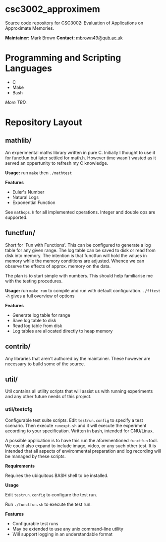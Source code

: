 # csc3002_approximem

Source code repository for CSC3002: Evaluation of Applications on Approximate
Memories.

**Maintainer:** Mark Brown
**Contact:** mbrown49@qub.ac.uk

# Programming and Scripting Languages
* C
* Make
* Bash

*More TBD.*

# Repository Layout

## mathlib/
An experimental maths library written in pure C. Initially I thought to use it for
functfun but later settled for math.h. However time wasn't wasted as it served an
oppertunity to refresh my C knowledge.

**Usage:** run `make` then `./mathtest`

**Features**
* Euler's Number
* Natural Logs
* Exponential Function

See `mathops.h` for all implemented operations. Integer and double ops are
supported.

## functfun/
Short for 'Fun with Functions'. This can be configured to generate a log table
for any given range. The log table can be saved to disk or read from disk into
memory. The intention is that functfun will hold the values in memory while
the memory conditions are adjusted. Whence we can observe the effects of approx.
memory on the data.

The plan is to start simple with numbers. This should help familiarise me with
the testing procedures.

**Usage:** run `make run` to compile and run with default configuration.
`./fftest -h` gives a full overview of options

**Features**
* Generate log table for range
* Save log table to disk
* Read log table from disk
* Log tables are allocated directly to heap memory

## contrib/
Any libraries that aren't authored by the maintainer. These however are
necessary to build some of the source.

## util/
Util contains all utility scripts that will assist us with running experiments
and any other future needs of this project.

### util/testcfg
Configurable test suite scripts. Edit `testrun.config` to specify a test scenario.
Then execute `runexpt.sh` and it will execute the experiment according to your 
specification. Written in bash, intended for GNU/Linux.

A possible application is to have this run the aforementioned `functfun`
tool. We could also expand to include image, video, or any such other test.
It is intended that all aspects of environmental preparation and log
recording will be managed by these scripts.

**Requirements**

Requires the ubiquitous BASH shell to be installed.

**Usage** 

Edit `testrun.config` to configure the test run.

Run `./functfun.sh` to execute the test run.

**Features**
* Configurable test runs
* May be extended to use any unix command-line utility
* Will support logging in an understandable format
